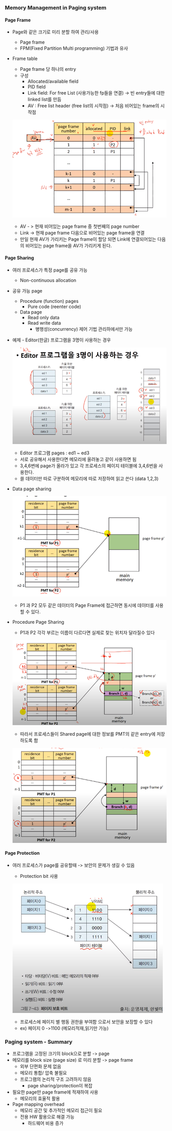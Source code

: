 ### Memory Management in Paging system



#### Page Frame

- Page와 같은 크기로 미리 분할 하여 관리/사용

  - Page frame
  - FPM(Fixed Partition Multi programming) 기법과 유사

- Frame table

  - Page frame 당 하나의 entry
  - 구성
    - Allocated/available field
    - PID field
    - Link field: For free List (사용가능한 fp들을 연결) -> 빈 entry들에 대한 linked list를 만듬
    - AV : Free list header (free list의 시작점) -> 처음 비어있는 frame의 시작점

  ![image-20201002172723248](images\image-20201002172723248.png)

  - AV - > 현재 비어있는 page frame 중 첫번째의 page number
  - Link -> 현재 page frame 다음으로 비어있는 page frame을 연결
  - 만일 현재 AV가 가리키는 Page frame이 할당 되면 Link에 연결되어있는 다음의 비어있는 page frame을 AV가 가리키게 된다.

#### Page Sharing

- 여러 프로세스가 특정 page를 공유 가능
  - Non-continuous allocation
- 공유 가능 page
  - Procedure (function) pages
    - Pure code (reenter code)
  - Data page
    - Read only data
    - Read write data
      - 병행성(concurrency) 제어 기법 관리하에서만 가능

- 예제 - Editor(한글) 프로그램을 3명이 사용하는 경우

  ![image-20201002173420955](images\image-20201002173420955.png)

  - Editor 프로그램 pages : ed1 ~ ed3
  - 서로 공유해서 사용한다면 메모리에 올려놓고 같이 사용하면 됨
  - 3,4,6번에 page가 올라가 있고 각 프로세스의 페이지 테이블에 3,4,6번을 사용한다.
  - 쓸 데이터만 따로 구분하여 메모리에 따로 저장하여 읽고 쓴다 (data 1,2,3)

- Data page sharing

  ![image-20201002173705806](images\image-20201002173705806.png)

  - P1 과 P2 모두 같은 데이터의 Page Frame에 접근하면 동시에 데이터를 사용할 수 있다.

- Procedure Page Sharing

  - P1과 P2 각각 부르는 이름이 다르다면 실제로 찾는 위치자 달라질수 있다

  ![image-20201002174305815](images\image-20201002174305815.png)

  - 따라서 프로세스들이 Shared page에 대한 정보를 PMT의 같은 entry에 저장하도록 함

  ![image-20201002174159111](images\image-20201002174159111.png)

  

#### Page Protection

- 여러 프로세스가 page를 공유할때 -> 보안의 문제가 생길 수 있음

  - Protection bit 사용

  ![image-20201002174454216](images\image-20201002174454216.png)

  - 프로세스에 페이지 별 행동 권한을 부여함 으로서 보안을 보장할 수 있다
  -  ex) 페이지 0 ->1100 (메모리적재,읽기만 가능)

### Paging system - Summary

- 프로그램을 고정된 크기의 block으로 분할 -> page
- 메모리를 block size (page size) 로 미리 분할 -> page frame
  - 외부 단편화 문제 없음
  - 메모리 통합/ 압축 불필요
  - 프로그램의 논리적 구조 고려하지 않음
    - page sharing/protection이 복잡
- 필요한 page만 page frame에 적재하여 사용
  - 메모리의 효율적 활용
- Page mapping overhead
  - 메모리 공간 및 추가적인 메모리 접근이 필요
  - 전용 HW 활용으로 해결 가능
    - 하드웨어 비용 증가